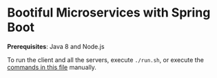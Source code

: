 # Bootiful Microservices with Spring Boot

**Prerequisites**: Java 8 and Node.js

To run the client and all the servers, execute `./run.sh`, or execute the [commands in this file](https://github.com/oktadeveloper/spring-boot-microservices-example/blob/master/run.sh) manually.